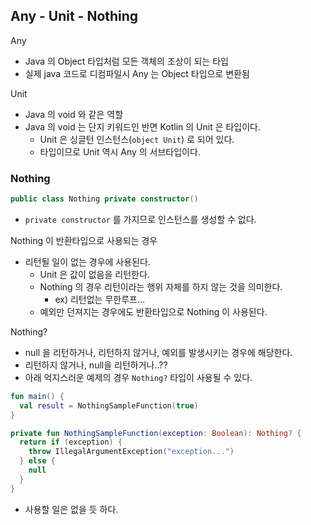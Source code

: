 ## Any - Unit - Nothing

Any
- Java 의 Object 타입처럼 모든 객체의 조상이 되는 타입
- 실제 java 코드로 디컴파일시 Any 는 Object 타입으로 변환됨

Unit
- Java 의 void 와 같은 역할
- Java 의 void 는 단지 키워드인 반면 Kotlin 의 Unit 은 타입이다.
  - Unit 은 싱글턴 인스턴스(`object Unit`) 로 되어 있다.
  - 타입이므로 Unit 역시 Any 의 서브타입이다.

### Nothing
```kotlin
public class Nothing private constructor()
```

- `private constructor` 를 가지므로 인스턴스를 생성할 수 없다.

Nothing 이 반환타입으로 사용되는 경우
- 리턴될 일이 없는 경우에 사용된다.
  - Unit 은 값이 없음을 리턴한다.
  - Nothing 의 경우 리턴이라는 행위 자체를 하지 않는 것을 의미한다.
    - ex) 리턴없는 무한루프...
  - 예외만 던져지는 경우에도 반환타입으로 Nothing 이 사용된다. 

Nothing?
- null 을 리턴하거나, 리턴하지 않거나, 예외를 발생시키는 경우에 해당한다.
- 리턴하지 않거나, null을 리턴하거나..??
- 아래 억지스러운 예제의 경우 `Nothing?` 타입이 사용될 수 있다.

```kotlin
fun main() {
  val result = NothingSampleFunction(true)
}

private fun NothingSampleFunction(exception: Boolean): Nothing? {
  return if (exception) {
    throw IllegalArgumentException("exception...")
  } else {
    null
  }
}
```
- 사용할 일은 없을 듯 하다.
